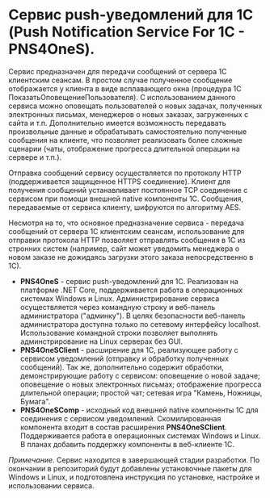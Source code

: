 # Сервис push-уведомлений для 1С (Push Notification Service For 1C - PNS4OneS).

Сервис предназначен для передачи сообщений от сервера 1С клиентским сеансам. В простом случае полученное сообщение отображается у клиента в виде всплавающего окна (процедура 1С ПоказатьОповещениеПользователя). С использованием данного сервиса можно оповещать пользователей о новых задачах, полученных электронных письмах, менеджеров о новых заказах, загруженных с сайта и т.п. Дополнительно имеется возможность передавать произвольные данные и обрабатывать самостоятельно полученные сообщения на клиенте, что позволяет реализовать более сложные сценарии (чаты, отображение прогресса длительной операции на сервере и т.п.).

Отправка сообщений сервису осуществляется по протоколу HTTP (поддерживается защищенное HTTPS соединение). Клиент для получения сообщений устанавливает постоянное TCP соединение с сервисом при помощи внешней native компоненты 1С. Сообщения, передаваемые от сервиса клиенту, шифруются по алгоритму AES.

Несмотря на то, что основное предназначение сервиса - передача сообщений от сервера 1С клиентским сеансам, использование для отправки протокола HTTP позволяет отправлять сообщения в 1С из стронних систем (например, сайт может уведомить менеджера о новом заказе не дожидаясь загрузки этого заказа непосредственно в 1С).

+ **PNS4OneS** - сервис push-уведомлений для 1С. Реализован на платформе .NET Core, поддерживается работа в операционных системах Windows и Linux. Администрирование сервиса осуществляется через командную строку и веб-панель администратора ("админку"). В целях безопасности веб-панель администратора доступна только по сетевому интерфейсу localhost. Использование командной строки позволяет выполнять админстрирование на Linux серверах без GUI.
+ **PNS4OneSClient** - расширение для 1С, реализующее работу с сервисом уведомлений (отправку и обработку полученных сообщений). Так же, дополнительно содержит обработки, демонстрирующие работу с сервисом: оповещение о новой задаче; оповещение о новых электронных письмах; отображение прогресса длительной операции; простой чат; сетевая игра "Камень, Ножницы, Бумага".
+ **PNS4OneSComp** - исходный код внешней native компоненты 1С для соединения с сервисом уведомлений. Скомилированная компонента входит в состав расширения **PNS4OneSClient**. Поддерживается работа в операционных системах Windows и Linux. В планах добавить поддержку компоненты в веб-клиенте 1С.

*Примечание*. Сервис находится в завершающей стадии разработки. По окончании в репозиторий будут добавлены установочные пакеты для Windows и Linux, и подготовлена инструкция по установке, настройке и использовании сервиса.
